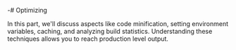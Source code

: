 -# Optimizing

In this part, we'll discuss aspects like code minification, setting environment variables, caching, and analyzing build statistics. Understanding these techniques allows you to reach production level output.
